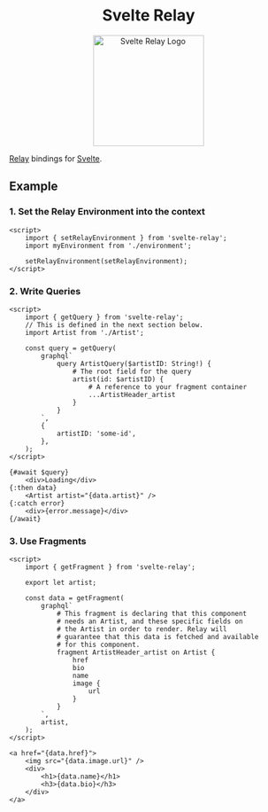 <h1 align="center">Svelte Relay</h1>
<p align="center">
	<img width="200" src="https://raw.githubusercontent.com/kesne/svelte-relay/master/website/static/img/svelte-relay-logo.png" alt="Svelte Relay Logo" />
</p>

[Relay](https://relay.dev) bindings for [Svelte](https://svelte.dev).

## Example

### 1. Set the Relay Environment into the context

```svelte
<script>
	import { setRelayEnvironment } from 'svelte-relay';
	import myEnvironment from './environment';

	setRelayEnvironment(setRelayEnvironment);
</script>
```

### 2. Write Queries

```svelte
<script>
	import { getQuery } from 'svelte-relay';
	// This is defined in the next section below.
	import Artist from './Artist';

	const query = getQuery(
		graphql`
			query ArtistQuery($artistID: String!) {
				# The root field for the query
				artist(id: $artistID) {
					# A reference to your fragment container
					...ArtistHeader_artist
				}
			}
		`,
		{
			artistID: 'some-id',
		},
	);
</script>

{#await $query}
	<div>Loading</div>
{:then data}
	<Artist artist="{data.artist}" />
{:catch error}
	<div>{error.message}</div>
{/await}
```

### 3. Use Fragments

```svelte
<script>
	import { getFragment } from 'svelte-relay';

	export let artist;

	const data = getFragment(
		graphql`
			# This fragment is declaring that this component
			# needs an Artist, and these specific fields on
			# the Artist in order to render. Relay will
			# guarantee that this data is fetched and available
			# for this component.
			fragment ArtistHeader_artist on Artist {
				href
				bio
				name
				image {
					url
				}
			}
		`,
		artist,
	);
</script>

<a href="{data.href}">
	<img src="{data.image.url}" />
	<div>
		<h1>{data.name}</h1>
		<h3>{data.bio}</h3>
	</div>
</a>
```

